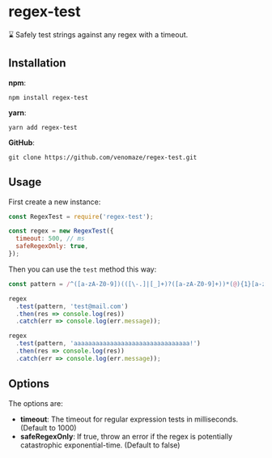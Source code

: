 # regex-test

⌛ Safely test strings against any regex with a timeout.

## Installation

**npm**:

```
npm install regex-test
```

**yarn**:

```
yarn add regex-test
```

**GitHub**:

```
git clone https://github.com/venomaze/regex-test.git
```

## Usage

First create a new instance:

```javascript
const RegexTest = require('regex-test');

const regex = new RegexTest({
  timeout: 500, // ms
  safeRegexOnly: true,
});
```

Then you can use the `test` method this way:

```javascript
const pattern = /^([a-zA-Z0-9])(([\-.]|[_]+)?([a-zA-Z0-9]+))*(@){1}[a-z0-9]+[.]{1}(([a-z]{2,3})|([a-z]{2,3}[.]{1}[a-z]{2,3}))$/;

regex
  .test(pattern, 'test@mail.com')
  .then(res => console.log(res))
  .catch(err => console.log(err.message));

regex
  .test(pattern, 'aaaaaaaaaaaaaaaaaaaaaaaaaaaaaaaa!')
  .then(res => console.log(res))
  .catch(err => console.log(err.message));
```

## Options

The options are:

- **timeout**: The timeout for regular expression tests in milliseconds. (Default to 1000)
- **safeRegexOnly**: If true, throw an error if the regex is potentially catastrophic exponential-time. (Default to false)
